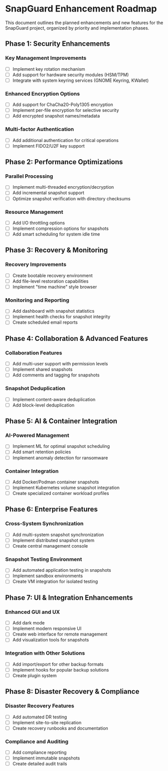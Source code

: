 # SnapGuard Enhancement Roadmap

This document outlines the planned enhancements and new features for the SnapGuard project, organized by priority and implementation phases.

## Phase 1: Security Enhancements

### Key Management Improvements
- [ ] Implement key rotation mechanism
- [ ] Add support for hardware security modules (HSM/TPM)
- [ ] Integrate with system keyring services (GNOME Keyring, KWallet)

### Enhanced Encryption Options
- [ ] Add support for ChaCha20-Poly1305 encryption
- [ ] Implement per-file encryption for selective security
- [ ] Add encrypted snapshot names/metadata

### Multi-factor Authentication
- [ ] Add additional authentication for critical operations
- [ ] Implement FIDO2/U2F key support

## Phase 2: Performance Optimizations

### Parallel Processing
- [ ] Implement multi-threaded encryption/decryption
- [ ] Add incremental snapshot support
- [ ] Optimize snapshot verification with directory checksums

### Resource Management
- [ ] Add I/O throttling options
- [ ] Implement compression options for snapshots
- [ ] Add smart scheduling for system idle time

## Phase 3: Recovery & Monitoring

### Recovery Improvements
- [ ] Create bootable recovery environment
- [ ] Add file-level restoration capabilities
- [ ] Implement "time machine" style browser

### Monitoring and Reporting
- [ ] Add dashboard with snapshot statistics
- [ ] Implement health checks for snapshot integrity
- [ ] Create scheduled email reports

## Phase 4: Collaboration & Advanced Features

### Collaboration Features
- [ ] Add multi-user support with permission levels
- [ ] Implement shared snapshots
- [ ] Add comments and tagging for snapshots

### Snapshot Deduplication
- [ ] Implement content-aware deduplication
- [ ] Add block-level deduplication

## Phase 5: AI & Container Integration

### AI-Powered Management
- [ ] Implement ML for optimal snapshot scheduling
- [ ] Add smart retention policies
- [ ] Implement anomaly detection for ransomware

### Container Integration
- [ ] Add Docker/Podman container snapshots
- [ ] Implement Kubernetes volume snapshot integration
- [ ] Create specialized container workload profiles

## Phase 6: Enterprise Features

### Cross-System Synchronization
- [ ] Add multi-system snapshot synchronization
- [ ] Implement distributed snapshot system
- [ ] Create central management console

### Snapshot Testing Environment
- [ ] Add automated application testing in snapshots
- [ ] Implement sandbox environments
- [ ] Create VM integration for isolated testing

## Phase 7: UI & Integration Enhancements

### Enhanced GUI and UX
- [ ] Add dark mode
- [ ] Implement modern responsive UI
- [ ] Create web interface for remote management
- [ ] Add visualization tools for snapshots

### Integration with Other Solutions
- [ ] Add import/export for other backup formats
- [ ] Implement hooks for popular backup solutions
- [ ] Create plugin system

## Phase 8: Disaster Recovery & Compliance

### Disaster Recovery Features
- [ ] Add automated DR testing
- [ ] Implement site-to-site replication
- [ ] Create recovery runbooks and documentation

### Compliance and Auditing
- [ ] Add compliance reporting
- [ ] Implement immutable snapshots
- [ ] Create detailed audit trails
